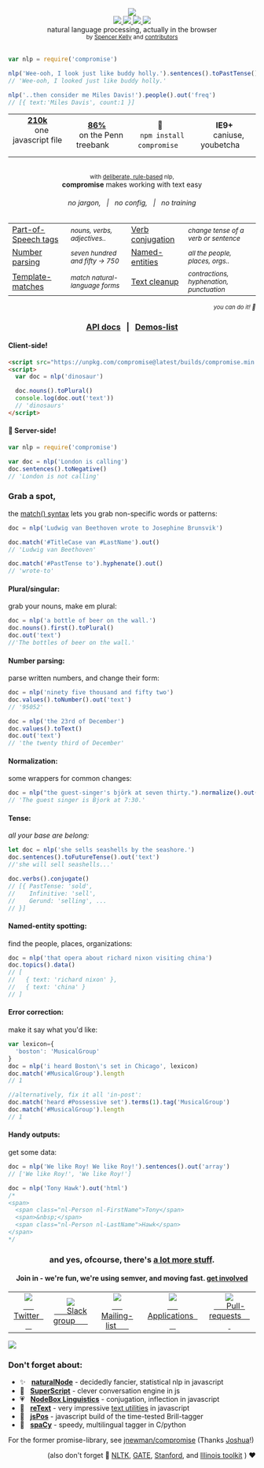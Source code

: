 <div align="center">
  <img src="https://cloud.githubusercontent.com/assets/399657/21955696/46e882d4-da3e-11e6-94a6-720c34e27df7.jpg" />
</div>
<div align="center">
  <a href="https://www.codacy.com/app/spencerkelly86/nlp_compromise">
    <img src="https://api.codacy.com/project/badge/grade/82cc8ebd98b64ed199d7be6021488062" />
  </a>
  <a href="https://npmjs.org/package/compromise">
    <img src="https://img.shields.io/npm/v/compromise.svg?style=flat-square" />
  </a>
  <a href="https://nodejs.org/api/documentation.html#documentation_stability_index">
    <img src="https://img.shields.io/badge/stability-stable-green.svg?style=flat-square" />
  </a>
  <a href="https://www.codacy.com/app/spencerkelly86/nlp_compromise">
    <img src="https://api.codacy.com/project/badge/Coverage/82cc8ebd98b64ed199d7be6021488062" />
  </a>
  <div>natural language processing, actually in the browser</div>
  <sub>
    by
    <a href="https://github.com/spencermountain">Spencer Kelly</a> and
    <a href="https://github.com/nlp-compromise/compromise/graphs/contributors">
      contributors
    </a>
  </sub>
</div>
<br/>

```javascript
var nlp = require('compromise')

nlp('Wee-ooh, I look just like buddy holly.').sentences().toPastTense()
// 'Wee-ooh, I looked just like buddy holly.'

nlp('..then consider me Miles Davis!').people().out('freq')
// [{ text:'Miles Davis', count:1 }]
```

<div align="center">
  <table align="center">
    <tr align="center">
      <td align="center">
        <b>
          <a href="https://unpkg.com/compromise@latest/builds/compromise.min.js">
            210k
          </a>
        </b>
        <div>
           &nbsp; &nbsp; one javascript file &nbsp; &nbsp;
        </div>
      </td>
      <td align="center">
        <div>
          <b>
            <a href="https://github.com/nlp-compromise/compromise/wiki/Accuracy">
              86%
            </a>
          </b>
          <div>
            &nbsp; &nbsp; on the Penn treebank &nbsp; &nbsp;
         </div>
      </td>
      <td align="center">
        <b>🙏</b>
        <div>
          &nbsp; <code>npm install compromise</code> &nbsp;
        </div>
      </td>
      <td align="center">
        <b>IE9+</b>
        <div>
           &nbsp; &nbsp;  caniuse, youbetcha &nbsp;  &nbsp;
        </div>
      </td>
    </tr>
  </table>
</div>

<br/>
<div align="center">
  <sub>with <a href="https://github.com/nlp-compromise/compromise/wiki/Justification">deliberate, rule-based</a> nlp,</sub>
  <br/>
  <b>compromise</b> makes working with text easy
</div>
<h6 align="center">
  no jargon, &nbsp; | &nbsp; no config, &nbsp; | &nbsp; no training
</h6>
<table>
  <tr>
    <td>
      <a href="https://nlp-expo.firebaseapp.com/expo/show-all-the-nouns-760733">
         Part-of-Speech tags
      </a>
    </td>
    <td>
      <sub><i>nouns, verbs, adjectives..</i></sub>
    </td>
    <td>
      <a href="https://nlp-expo.firebaseapp.com/expo/change-sentence-tense-203483">
         Verb conjugation
      </a>
    </td>
    <td>
      <sub><i>change tense of a verb or sentence</i></sub>
    </td>
  </tr>
  <tr>
    <td>
      <a href="https://nlp-expo.firebaseapp.com/expo/parse-all-the-numbers-278986">
         Number parsing
      </a>
    </td>
    <td>
      <sub><i>seven hundred and fifty -> 750</i></sub>
    </td>
    <td>
      <a href="https://nlp-expo.firebaseapp.com/expo/named-entity-recognition-208197">
         Named-entities
      </a>
    </td>
    <td>
      <sub><i>all the people, places, orgs..</i></sub>
    </td>
  </tr>
  <tr>
    <td>
      <a href="https://nlp-expo.firebaseapp.com/expo/custom-pos-tagging-161281">
         Template-matches
      </a>
    </td>
    <td>
      <sub><i>match natural-language forms</i></sub>
    </td>
    <td>
      <a href="https://github.com/nlp-compromise/compromise/wiki/Normalization">
         Text cleanup
      </a>
    </td>
    <td>
      <sub><i>contractions, hyphenation, punctuation</i></sub>
    </td>
  </tr>
</table>
<div align="right">
  <sub><i>you can do it! 🙌</i></sub>
</div>

<h3 align="center">
  <a href="http://compromise.cool/docs">API docs</a>
  &nbsp; | &nbsp;
  <a href="http://compromise.cool/demos">Demos-list</a>
</h3>

#### Client-side!
```html
<script src="https://unpkg.com/compromise@latest/builds/compromise.min.js"></script>
<script>
  var doc = nlp('dinosaur')

  doc.nouns().toPlural()
  console.log(doc.out('text'))
  // 'dinosaurs'
</script>
```

#### 🌋 Server-side!
```javascript
var nlp = require('compromise')

var doc = nlp('London is calling')
doc.sentences().toNegative()
// 'London is not calling'
```

### Grab a spot,
the [match() syntax](https://github.com/nlp-compromise/compromise/wiki/Match-syntax) lets you grab non-specific words or patterns:
```javascript
doc = nlp('Ludwig van Beethoven wrote to Josephine Brunsvik')

doc.match('#TitleCase van #LastName').out()
// 'Ludwig van Beethoven'

doc.match('#PastTense to').hyphenate().out()
// 'wrote-to'
```

#### Plural/singular:
grab your nouns, make em plural:
```javascript
doc = nlp('a bottle of beer on the wall.')
doc.nouns().first().toPlural()
doc.out('text')
//'The bottles of beer on the wall.'
```

#### Number parsing:
parse written numbers, and change their form:
```javascript
doc = nlp('ninety five thousand and fifty two')
doc.values().toNumber().out('text')
// '95052'

doc = nlp('the 23rd of December')
doc.values().toText()
doc.out('text')
// 'the twenty third of December'
```

#### Normalization:
some wrappers for common changes:
```javascript
doc = nlp("the guest-singer's björk at seven thirty.").normalize().out('text')
// 'The guest singer is Bjork at 7:30.'
```

#### Tense:
_all your base are belong:_
```javascript
let doc = nlp('she sells seashells by the seashore.')
doc.sentences().toFutureTense().out('text')
//'she will sell seashells...'

doc.verbs().conjugate()
// [{ PastTense: 'sold',
//    Infinitive: 'sell',
//    Gerund: 'selling', ...
// }]
```

#### Named-entity spotting:
find the people, places, organizations:
```javascript
doc = nlp('that opera about richard nixon visiting china')
doc.topics().data()
// [
//   { text: 'richard nixon' },
//   { text: 'china' }
// ]
```

#### Error correction:
make it say what you'd like:
```javascript
var lexicon={
  'boston': 'MusicalGroup'
}
doc = nlp('i heard Boston\'s set in Chicago', lexicon)
doc.match('#MusicalGroup').length
// 1

//alternatively, fix it all 'in-post':
doc.match('heard #Possessive set').terms(1).tag('MusicalGroup')
doc.match('#MusicalGroup').length
// 1
```

#### Handy outputs:
get some data:
```javascript
doc = nlp('We like Roy! We like Roy!').sentences().out('array')
// ['We like Roy!', 'We like Roy!']

doc = nlp('Tony Hawk').out('html')
/*
<span>
  <span class="nl-Person nl-FirstName">Tony</span>
  <span>&nbsp;</span>
  <span class="nl-Person nl-LastName">Hawk</span>
</span>
*/
```
<h3 align="center">
  and yes, ofcourse, there's <a href="http://compromise.cool/demos">a lot more stuff</a>.
</h3>
<h4 align="center">
  <b>Join in -</b>
  we're fun, we're using <b>semver</b>, and moving fast.
  <a href="https://github.com/nlp-compromise/compromise/wiki/Contributing">get involved</a>
</h4>

<table>
  <tr align="center">
    <td>
      <a href="https://www.twitter.com/compromisejs">
        <img src="https://cloud.githubusercontent.com/assets/399657/21956672/a30cf206-da53-11e6-8c6c-0995cf2aef62.jpg"/>
        <div>&nbsp; &nbsp; &nbsp; Twitter &nbsp; &nbsp; &nbsp; </div>
      </a>
    </td>
    <td>
      <a href="http://slack.compromise.cool/">
        <img src="https://cloud.githubusercontent.com/assets/399657/21956671/a30cbc82-da53-11e6-82d6-aaaaebc0bc93.jpg"/>
        <div>&nbsp; &nbsp; &nbsp; Slack group &nbsp; &nbsp; &nbsp; </div>
      </a>
    </td>
    <td>
      <a href="http://nlpcompromise.us12.list-manage2.com/subscribe?u=d5bd9bcc36c4bef0fd5f6e75f&id=8738c1f5ef">
        <img src="https://cloud.githubusercontent.com/assets/399657/21956670/a30be6e0-da53-11e6-9aaf-52a10b8c3195.jpg"/>
        <div>&nbsp; &nbsp; &nbsp; Mailing-list &nbsp; &nbsp; &nbsp; </div>
      </a>
    </td>
    <td>
      <a href="https://github.com/nlp-compromise/nlp_compromise/wiki/Downstream-projects">
        <img src="https://cloud.githubusercontent.com/assets/399657/26513481/a755ac38-4239-11e7-960a-1c26d85ddc1c.png"/>
        <div>&nbsp; &nbsp; &nbsp; Applications &nbsp; &nbsp; &nbsp; </div>
      </a>
    </td>
    <td>
      <a href="https://github.com/nlp-compromise/compromise/wiki/Contributing">
        <img src="https://cloud.githubusercontent.com/assets/399657/21956742/5985a89c-da55-11e6-87bc-4f0f1549d202.jpg"/>
        <div>&nbsp; &nbsp; &nbsp; Pull-requests &nbsp; &nbsp; &nbsp; </div>
      </a>
    </td>
  </tr>
</table>

<div align="left">
  <a href="https://www.youtube.com/watch?v=WuPVS2tCg8s">
    <img src="http://img.youtube.com/vi/WuPVS2tCg8s/mqdefault.jpg"/>
  </a>
</div>

### Don't forget about:
* ✨ &nbsp; **[naturalNode](https://github.com/NaturalNode/natural)** - decidedly fancier, statistical nlp in javascript
* 🍭 &nbsp; **[SuperScript](http://superscriptjs.com/)** - clever conversation engine in js
* 💗 &nbsp; **[NodeBox Linguistics](https://www.nodebox.net/code/index.php/Linguistics)** - conjugation, inflection in javascript
* 🎀 &nbsp; **[reText](https://github.com/wooorm/retext)** - very impressive [text utilities](https://github.com/wooorm/retext/blob/master/doc/plugins.md) in javascript
* 💎 &nbsp; **[jsPos](https://code.google.com/archive/p/jspos/)** - javascript build of the time-tested Brill-tagger
* 🚗 &nbsp; **[spaCy](https://spacy.io/)** - speedy, multilingual tagger in C/python

For the former promise-library, see [jnewman/compromise](https://github.com/jnewman/compromise)
(Thanks [Joshua](https://github.com/jnewman)!)

<div align="right">
(also don't forget 🙇
<a href="http://www.nltk.org/">NLTK</a>,
<a href="https://gate.ac.uk">GATE</a>,
<a href="http://nlp.stanford.edu/software/lex-parser.shtml">Stanford</a>,
and
<a href="http://cogcomp.cs.illinois.edu/page/software/">Illinois toolkit</a>
)
❤️️
</div>
